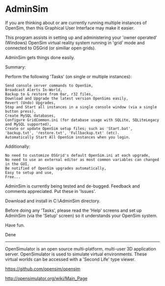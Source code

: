 AdminSim
========
If you are thinking about or are currently running multiple instances of OpenSim, then this Graphical User Interface may make it easier.

This program assists in setting up and administering your 'owner operated' (Windows) OpenSim virtual reality system running in 'grid' mode and connected to OSGrid (or similiar open grids).

AdminSim gets things done easily.

Summary:

Perform the following 'Tasks' (on single or multiple instances):

	Send console server commands to OpenSim,
	Broadcast Alerts In-World,
	Backup to & restore from Oar, r32 files,
	Download and Upgrade the latest version OpenSims easily,
	Revert (Undo) Upgrades,
	Stop and Start all instances in a single console window (via a single button press),
	Create MySQL databases,
	Configure GridCommon.ini (for database usage with SQLite, SQLiteLegacy and MySQL supported),
	Create or update OpenSim setup files; such as 'Start.bat', 'backup.txt', 'restore.txt', 'Fullbackup.txt' (etc).
	Automatically Start All OpenSim instances when you login.

Additionally:

	No need to customize OSGrid's default OpenSim.ini at each upgrade,
	No need to use an external editor as most common variables can changed in the GUI,
	Be notified of OpenSim upgrades automatically,
	Easy to setup and use,
	Free...

AdminSim is currently being tested and de-bugged. Feedback and comments appreciated. Put these in 'Issues'.

Download and install in C:\AdminSim directory.

Before doing any 'Tasks', please read the 'Help' screens and set up AdminSim (via the 'Setup' screen) so it understands your OpenSim system.

Have fun.

Dene

----------------------

OpenSimulator is an open source multi-platform, multi-user 3D application server. OpenSimulator is used to simulate virtual environments. These virtual worlds can be accessed with a 'Second Life' type viewer.

https://github.com/opensim/opensim

http://opensimulator.org/wiki/Main_Page
